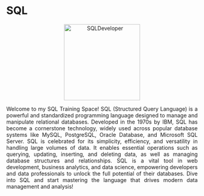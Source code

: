 # SQL
<div align="center">
  <img src="https://cdn.jsdelivr.net/gh/devicons/devicon@latest/icons/sqldeveloper/sqldeveloper-original.svg" title="SQLDeveloper" width="200" height="auto">
</div>
<p align="justify"> Welcome to my SQL Training Space! SQL (Structured Query Language) is a powerful and standardized programming language designed to manage and manipulate relational databases. Developed in the 1970s by IBM, SQL has become a cornerstone technology, widely used across popular database systems like MySQL, PostgreSQL, Oracle Database, and Microsoft SQL Server. SQL is celebrated for its simplicity, efficiency, and versatility in handling large volumes of data. It enables essential operations such as querying, updating, inserting, and deleting data, as well as managing database structures and relationships. SQL is a vital tool in web development, business analytics, and data science, empowering developers and data professionals to unlock the full potential of their databases. Dive into SQL and start mastering the language that drives modern data management and analysis! </p>
